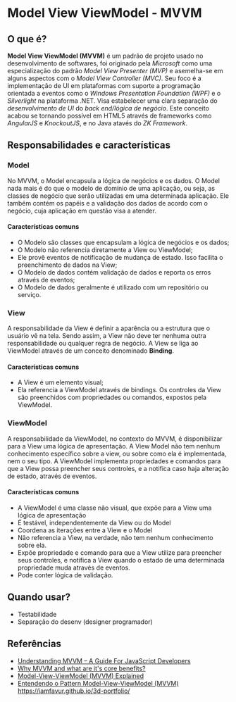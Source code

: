 # Model View ViewModel - MVVM

## O que é?

**Model View ViewModel (MVVM)** é um padrão de projeto usado no desenvolvimento de softwares, foi originado pela *Microsoft* como uma especialização do padrão *Model View Presenter (MVP)* e asemelha-se em alguns aspectos com o *Model View Controller (MVC)*. Seu foco é a implementação de UI em plataformas com suporte a programação orientada a eventos como o *Windows Presentation Foundation (WPF)* e o *Silverlight* na plataforma .NET. Visa estabelecer uma clara separação do *desenvolvimento de UI* do *back end/lógica de negócio*. Este conceito acabou se tornando possível em HTML5 através de frameworks como *AngularJS* e *KnockoutJS*, e no Java atavés do *ZK Framework*.

## Responsabilidades e características

### Model

No MVVM, o Model encapsula a lógica de negócios e os dados. O Model nada mais é do que o modelo de domínio de uma aplicação, ou seja, as classes de negócio que serão utilizadas em uma determinada aplicação. Ele também contém os papéis e a validação dos dados de acordo com o negócio, cuja aplicação em questão visa a atender.

#### Características comuns

- O Modelo são classes que encapsulam a lógica de negócios e os dados;
- O Modelo não referencia diretamente a View ou ViewModel;
- Ele provê eventos de notificação de mudança de estado. Isso facilita o preenchimento de dados na View;
- O Modelo de dados contém validação de dados e reporta os erros através de eventos;
- O Modelo de dados geralmente é utilizado com um repositório ou serviço.

### View

A responsabilidade da View é definir a aparência ou a estrutura que o usuário vê na tela. Sendo assim, a View não deve ter nenhuma outra responsabilidade ou qualquer regra de negócio. A View se liga ao ViewModel através de um conceito denominado **Binding**.

#### Características comuns

- A View é um elemento visual;
- Ela referencia a ViewModel através de bindings. Os controles da View são preenchidos com propriedades ou comandos, expostos pela ViewModel.

### ViewModel

A responsabilidade da ViewModel, no contexto do MVVM, é disponibilizar para a View uma lógica de apresentação. A View Model não tem nenhum conhecimento específico sobre a view, ou sobre como ela é implementada, nem o seu tipo. A ViewModel implementa propriedades e comandos para que a View possa preencher seus controles, e a notifica caso haja alteração de estado, através de eventos.

#### Características comuns

- A ViewModel é uma classe não visual, que expõe para a View uma lógica de apresentação
- É testável, independentemente da View ou do Model
- Coordena as iterações entre a View e o Model
- Não referencia a View, na verdade, não tem nenhum conhecimento sobre ela.
- Expõe propriedade e comando para que a View utilize para preencher seus controles, e notifica a View quando o estado de uma determinada propriedade muda através de eventos.
- Pode conter lógica de validação.

## Quando usar?

- Testabilidade
- Separação do desenv (designer programador)

## Referências

- [Understanding MVVM – A Guide For JavaScript Developers](http://addyosmani.com/blog/understanding-mvvm-a-guide-for-javascript-developers/)
- [Why MVVM and what are it's core benefits?](http://stackoverflow.com/questions/1644453/why-mvvm-and-what-are-its-core-benefits)
- [Model-View-ViewModel (MVVM) Explained](http://www.codeproject.com/Articles/100175/Model-View-ViewModel-MVVM-Explained)
- [Entendendo o Pattern Model-View-ViewModel (MVVM)](http://imasters.com.br/artigo/18900/desenvolvimento/entendendo-o-pattern-model-view-viewmodel-mvvm/)
<https://iamfavur.github.io/3d-portfolio/>
